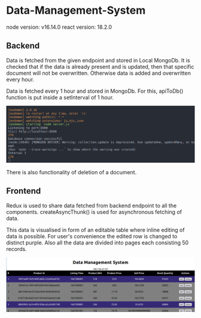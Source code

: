 # Data-Management-System

node version: v16.14.0
react version: 18.2.0

## Backend

Data is fetched from the given endpoint and stored in Local MongoDb. It is checked that if the data is already present and is updated, then that specific document will not be overwritten. Otherwise data is added and overwritten every hour.

Data is fetched every 1 hour and stored in MongoDb. For this, apiToDb() function is put inside a setInterval of 1 hour.

![Data intervals](./Data%20through%20intervals.png)

There is also functionality of deletion of a document.

## Frontend

Redux is used to share data fetched from backend endpoint to all the components. createAsyncThunk() is used for asynchronous fetching of data.

This data is visualised in form of an editable table where inline editing of data is possible. For user's convenience the edited row is changed to distinct purple. Also all the data are divided into pages each consisting 50 records.

![Edited data](./Edited%20data.png)



